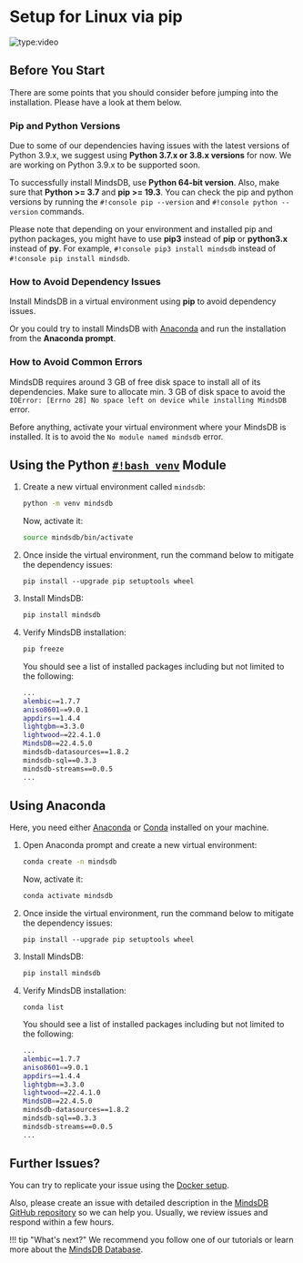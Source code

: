 # Setup for Linux via pip

![type:video](https://www.youtube.com/embed/TVgp5xtfFmk)

## Before You Start

There are some points that you should consider before jumping into the installation. Please have a look at them below.

### Pip and Python Versions

Due to some of our dependencies having issues with the latest versions of Python 3.9.x, we suggest using **Python 3.7.x or 3.8.x versions** for now. We are working on Python 3.9.x to be supported soon.

To successfully install MindsDB, use **Python 64-bit version**. Also, make sure that **Python >= 3.7** and **pip >= 19.3**. You can check the pip and python versions by running the `#!console pip --version` and `#!console python --version` commands.

Please note that depending on your environment and installed pip and python packages, you might have to use **pip3** instead of **pip** or **python3.x** instead of **py**. For example, `#!console pip3 install mindsdb` instead of `#!console pip install mindsdb`.

### How to Avoid Dependency Issues

Install MindsDB in a virtual environment using **pip** to avoid dependency issues.

Or you could try to install MindsDB with [Anaconda](https://www.anaconda.com/products/individual) and run the installation from the **Anaconda prompt**.

### How to Avoid Common Errors

MindsDB requires around 3 GB of free disk space to install all of its dependencies. Make sure to allocate min. 3 GB of disk space to avoid the `IOError: [Errno 28] No space left on device while installing MindsDB` error.

Before anything, activate your virtual environment where your MindsDB is installed. It is to avoid the `No module named mindsdb` error.

## Using the Python [`#!bash venv`](https://docs.python.org/3/library/venv.html) Module

1. Create a new virtual environment called `mindsdb`:

    ```bash
    python -m venv mindsdb
    ```

    Now, activate it:

    ```bash
    source mindsdb/bin/activate
    ```

2. Once inside the virtual environment, run the command below to mitigate the dependency issues:

    ```console
    pip install --upgrade pip setuptools wheel
    ```

3. Install MindsDB:

    ```bash
    pip install mindsdb
    ```

4. Verify MindsDB installation:

    ```bash
    pip freeze
    ```

    You should see a list of installed packages including but not limited to the following:

    ```bash
    ...
    alembic==1.7.7
    aniso8601==9.0.1
    appdirs==1.4.4
    lightgbm==3.3.0
    lightwood==22.4.1.0
    MindsDB==22.4.5.0
    mindsdb-datasources==1.8.2
    mindsdb-sql==0.3.3
    mindsdb-streams==0.0.5
    ...
    ```

## Using Anaconda

Here, you need either [Anaconda](https://www.anaconda.com/products/individual) or [Conda](https://conda.io/projects/conda/en/latest/index.html)
installed on your machine.

1. Open Anaconda prompt and create a new virtual environment:
    
    ```bash
    conda create -n mindsdb
    ```

    Now, activate it:

    ```bash
    conda activate mindsdb
    ```

2. Once inside the virtual environment, run the command below to mitigate the dependency issues:

    ```console
    pip install --upgrade pip setuptools wheel
    ```

3. Install MindsDB:

    ```bash
    pip install mindsdb
    ```

4. Verify MindsDB installation:

    ```bach 
    conda list
    ```

    You should see a list of installed packages including but not limited to the following:

    ```bash
    ...
    alembic==1.7.7
    aniso8601==9.0.1
    appdirs==1.4.4
    lightgbm==3.3.0
    lightwood==22.4.1.0
    MindsDB==22.4.5.0
    mindsdb-datasources==1.8.2
    mindsdb-sql==0.3.3
    mindsdb-streams==0.0.5
    ...
    ```

## Further Issues?

You can try to replicate your issue using the [Docker setup](/setup/self-hosted/docker/).

Also, please create an issue with detailed description in the [MindsDB GitHub repository](https://github.com/mindsdb/mindsdb/issues) so we can help you. Usually, we review issues and respond within a few hours.

!!! tip "What's next?"
    We recommend you follow one of our tutorials or learn more about the [MindsDB Database](/sql/table-structure/).
